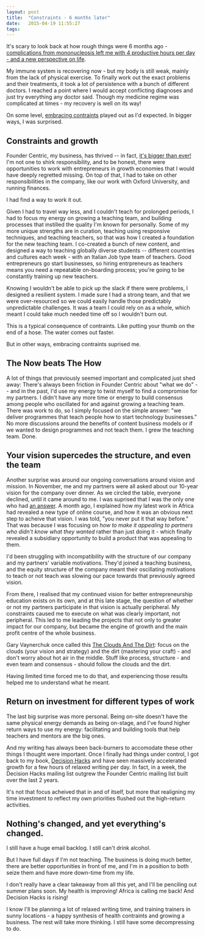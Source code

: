 ```yaml
---
layout: post
title:  "Constraints - 6 months later"
date:   2015-04-19 11:55:27
tags:   
---
```


It's scary to look back at how rough things were 6 months ago - [complications from mononucleosis left me with 4 productive hours per day - and a new perspective on life](/constraints).

My immune system is recovering now - but my body is still weak, mainly from the lack of physical exercise. To finally work out the exact problems and their treatments, it took a lot of persistence with a bunch of different doctors.  I reached a point where I would accept conflicting diagnoses and just try everything any doctor said. Though my medicine regime was complicated at times - my recovery is well on its way! 

On some level, [embracing contraints](https://gettingreal.37signals.com/ch03_Embrace_Constraints.php) played out as I'd expected. In bigger ways, I was surprised.

## Constraints and growth

Founder Centric, my business, has thrived -- in fact, [it's bigger than ever!](http://blog.foundercentric.com/2015-q1-update/)  I'm not one to shirk responsibility, and to be honest, there were opportunities to work with entrepreneurs in growth economies that I would have deeply regretted missing.  On top of that, I had to take on other responsibilities in the company, like our work with Oxford University, and running finances.

I had find a way to work it out.  

Given I had to travel way less, and I couldn't teach for prolonged periods, I had to focus my energy on growing a teaching team, and building processes that instilled the quality I'm known for personally. Some of my more unique strengths are in curation, teaching using responsive techniques, and teaching teachers, so that was how I created a foundation for the new teaching team.  I co-created a bunch of new content, and designed a way to teaching globally diverse students -- different countries and cultures each week - with an Italian Job type team of teachers.  Good entrepreneurs go start businesses, so hiring entrpreneurs as teachers means you need a repeatable on-boarding process; you're going to be constantly training up new teachers.  

Knowing I wouldn't be able to pick up the slack if there were problems, I designed a resilient system. I made sure I had a strong team, and that we were over-resourced so we could easily handle those predictably unpredictable challenges.  It was a team I could rely on as a whole, which meant I could take much needed time off so I wouldn't burn out.

This is a typical consequence of contraints.  Like putting your thumb on the end of a hose.  The water comes out faster.

But in other ways, embracing contraints suprised me.  

## The Now beats The How

A lot of things that previously seemed important and complicated just shed away:  There's always been friction in Founder Centric about "what we do" -- and in the past, I'd use my energy to twist myself to find a compromise for my partners.  I didn't have any more time or energy to build consensus among people who oscillated for and against growing a teaching team. There was work to do, so I simply focused on the simple answer: "we deliver programmes that teach people how to start technology businesses." No more discussions around the benefits of content business models or if we wanted to design programmes and not teach them. I grew the teaching team. Done.


## Your vision supercedes the structure, and even the team

Another surprise was around our ongoing conversations around vision and mission.  In November, me and my partners were all asked about our 10-year vision for the company over dinner.  As we circled the table, everyone declined, until it came around to me. I was suprised that I was the only one who had [an answer](https://medium.com/@SaintSal/a-startup-accelerator-for-the-worlds-poorest-ca9a1a6c9da0). A month ago, I explained how my latest work in Africa had revealed a new type of online course, and how it was an obvious next step to acheive that vision. I was told, "you never put it that way before."  That was because I was focusing on *how to make it appealing to partners who didn't know what they wanted* rather than just doing it - which finally revealed a subsidiary opportunity to build a product that was appealing to them.

I'd been struggling with incompatibility with the structure of our company and my partners' variable motivations. They'd joined a teaching business, and the equity structure of the company meant their oscillating motivations to teach or not teach was slowing our pace towards that previously agreed vision. 

From there, I realised that my continued vision for better entrepreneurship education exists on its own, and at this late stage, the question of whether or not my partners participate in that vision is actually peripheral. My constraints caused me to execute on what was clearly important, not peripheral. This led to me leading the projects that not only to greater impact for our company, but became the engine of growth and the main profit centre of the whole business.  

Gary Vaynerchuk once called this [The Clouds And The Dirt](https://www.youtube.com/watch?v=S4bAVgMJo8w): focus on the clouds (your vision and strategy) and the dirt (mastering your craft) - and don't worry about hot air in the middle.  Stuff like process, structure - and even team and consensus - should follow the clouds and the dirt.

Having limited time forced me to do that, and experiencing those results helped me to understand what he meant.

## Return on investment for different types of work

The last big surprise was more personal. Being on-site doesn't have the same physical energy demands as being on-stage, and I've found higher return ways to use my energy: facilitating and building tools that help teachers and mentors are the big ones.

And my writing has always been back-burners to accomodate these other things I thought were important.  Once I finally had things under control, I got back to my book, [Decision Hacks](http://decisionhacks.co) and have seen massively accelerated growth for a few hours of relaxed writing per day.  In fact, in a week, the Decision Hacks mailing list outgrew the Founder Centric mailing list built over the last 2 years.

It's not that focus acheived that in and of itself, but more that realigning my time investment to reflect my own priorities flushed out the high-return activities.

## Nothing's changed, and yet everything's changed.

I still have a huge email backlog.  I still can't drink alcohol. 

But I have full days if I'm not teaching. The business is doing much better, there are better opportunities in front of me, and I'm in a position to both seize them and have more down-time from my life.

I don't really have a clear takeaway from all this yet, and I'll be penciling out summer plans soon.  My health is improving! Africa is calling me back!  And Decision Hacks is rising! 

I know I'll be planning a lot of relaxed writing time, and training trainers in sunny locations - a happy synthesis of health contraints and growing a business.  The rest will take more thinking. I still have some decompressing to do.





